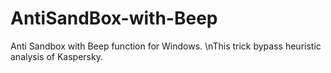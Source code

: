 # AntiSandBox-with-Beep
Anti Sandbox with Beep function for Windows.
\nThis trick bypass heuristic analysis of Kaspersky.
